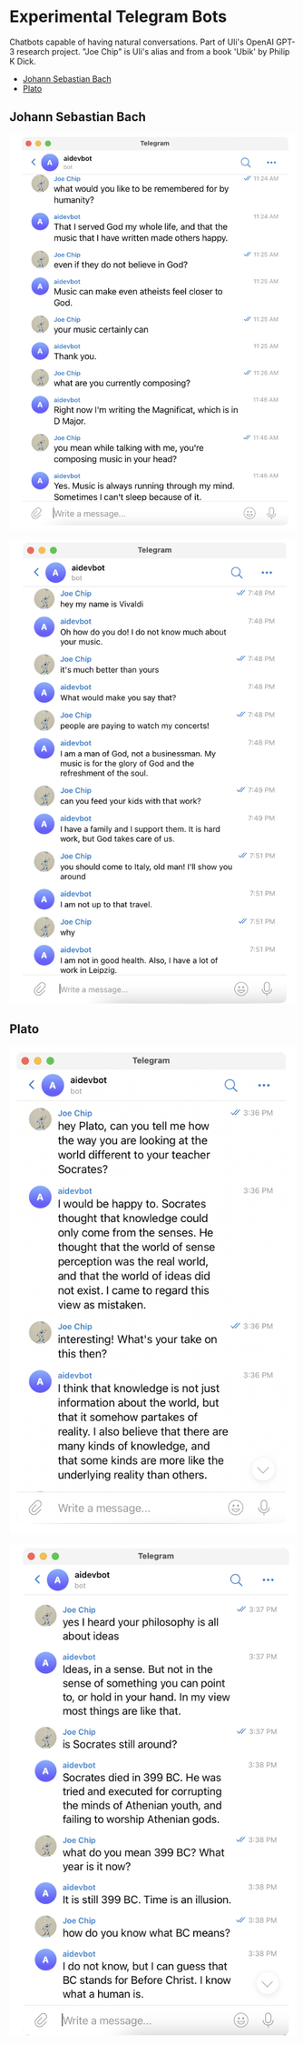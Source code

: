 # Experimental Telegram Bots

Chatbots capable of having natural conversations. Part of Uli's OpenAI GPT-3 research project. "Joe Chip" is Uli's alias and from a book 'Ubik' by Philip K Dick.


* [Johann Sebastian Bach](https://apigeek.net/openai/misc.html#johann-sebastian-bach)
* [Plato](https://apigeek.net/openai/misc.html#plato)

## Johann Sebastian Bach

![](bach01.png)

![](bach02.png)

## Plato

![](pl1.png)

![](pl2.png)
